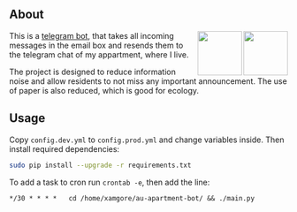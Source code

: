 ## About

<img align="right" width="80" src="https://upload.wikimedia.org/wikipedia/commons/thumb/8/82/Telegram_logo.svg/768px-Telegram_logo.svg.png">

<img align="right" width="80" src="https://i.imgur.com/2HA4SrW.png?1">

This is a [telegram bot](https://t.me/au_appartment_bot), that takes all incoming messages in the email box and resends them to the telegram chat of my appartment, where I live.

The project is designed to reduce information noise and allow residents to not miss any important announcement. The use of paper is also reduced, which is good for ecology.

## Usage

Copy `config.dev.yml` to `config.prod.yml` and change variables inside. Then install required dependencies:

```bash
sudo pip install --upgrade -r requirements.txt
```

To add a task to cron run `crontab -e`, then add the line:

```
*/30 * * * *   cd /home/xamgore/au-apartment-bot/ && ./main.py
```
